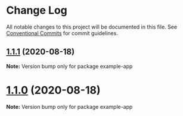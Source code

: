 # Change Log

All notable changes to this project will be documented in this file.
See [Conventional Commits](https://conventionalcommits.org) for commit guidelines.

## [1.1.1](https://github.com/vazra/react-native-stepper/compare/v1.0.2...v1.1.1) (2020-08-18)

**Note:** Version bump only for package example-app





# [1.1.0](https://github.com/vazra/react-native-stepper/compare/v1.0.2...v1.1.0) (2020-08-18)

**Note:** Version bump only for package example-app
